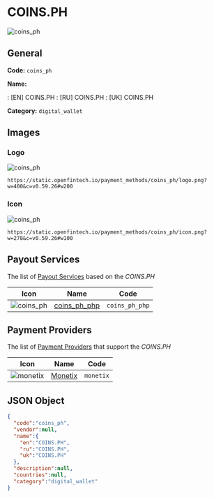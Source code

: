 
# COINS.PH 
![coins_ph](https://static.openfintech.io/payment_methods/coins_ph/logo.png?w=400&c=v0.59.26#w200)  

## General 
**Code:** `coins_ph` 
 
**Name:** 
 
:	[EN] COINS.PH 
:	[RU] COINS.PH 
:	[UK] COINS.PH 
 
**Category:** `digital_wallet` 
 

## Images 

### Logo 
![coins_ph](https://static.openfintech.io/payment_methods/coins_ph/logo.png?w=400&c=v0.59.26#w200)  

```
https://static.openfintech.io/payment_methods/coins_ph/logo.png?w=400&c=v0.59.26#w200
```  

### Icon 
![coins_ph](https://static.openfintech.io/payment_methods/coins_ph/icon.png?w=278&c=v0.59.26#w100)  

```
https://static.openfintech.io/payment_methods/coins_ph/icon.png?w=278&c=v0.59.26#w100
```  

## Payout Services 
 
The list of [Payout Services](/payout-services/) based on the _COINS.PH_ 

|Icon|Name|Code| 
|:---:|:---:|:---:| 
|![coins_ph](https://static.openfintech.io/payout_methods/coins_ph/icon.svg?w=278&c=v0.59.26#w40) |[coins_ph_php](/payout-services/coins_ph_php/)|`coins_ph_php`| 
 

## Payment Providers 
 
The list of [Payment Providers](/payment-providers/) that support the _COINS.PH_ 

|Icon|Name|Code| 
|:---:|:---:|:---:| 
|![monetix](https://static.openfintech.io/payment_providers/monetix/icon.png?w=278&c=v0.59.26#w100) |[Monetix](/payment-providers/monetix/)|`monetix`| 
 

## JSON Object 

```json
{
  "code":"coins_ph",
  "vendor":null,
  "name":{
    "en":"COINS.PH",
    "ru":"COINS.PH",
    "uk":"COINS.PH"
  },
  "description":null,
  "countries":null,
  "category":"digital_wallet"
}
```  
